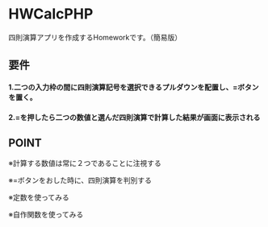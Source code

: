 # HWCalcPHP

四則演算アプリを作成するHomeworkです。（簡易版）

## 要件
#### 1.二つの入力枠の間に四則演算記号を選択できるプルダウンを配置し、=ボタンを置く。
#### 2.=を押したら二つの数値と選んだ四則演算で計算した結果が画面に表示される

## POINT

 ※計算する数値は常に２つであることに注視する
 
 ※=ボタンをおした時に、四則演算を判別する
 
 ※定数を使ってみる
 
 ※自作関数を使ってみる
 

